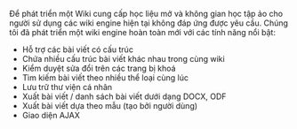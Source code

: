 Để phát triển một Wiki cung cấp học liệu mở và không gian học tập ảo cho người sử dụng các wiki engine hiện tại không đáp ứng được yêu cầu. Chúng tôi đã phát triển một wiki engine hoàn toàn mới với các tính năng nổi bật:

  * Hỗ trợ các bài viết có cấu trúc
  * Chứa nhiều cấu trúc bài viết khác nhau trong cùng wiki
  * Kiểm duyệt sửa đổi trên các trang bị khoá
  * Tìm kiếm bài viết theo nhiều thể loại cùng lúc
  * Lưu trữ thư viện cá nhân
  * Xuất bài viết / danh sách bài viết dưới dạng DOCX, ODF
  * Xuất bài viết dựa theo mẫu (tạo bởi người dùng)
  * Giao diện AJAX